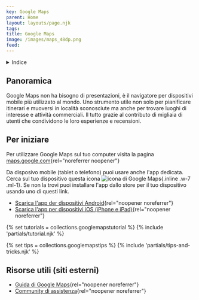 ```yaml
---
key: Google Maps
parent: Home
layout: layouts/page.njk
tags:
title: Google Maps
image: /images/maps_48dp.png
feed:
---
```

<details>
<summary>
Indice
</summary>

<nav>

- [Panoramica](#panoramica)
- [Per iniziare](#per-iniziare)
{% if collections.googlemapstutorial.length %}
- [Tutorial](#tutorial)
{% endif %}
{% if collections.googlemapstips.length %}
- [Tips and tricks](#tips-and-tricks)
{% endif %}
- [Risorse utili](<#risorse-utili-(siti-esterni)>)

</nav>
</details>

## Panoramica

Google Maps non ha bisogno di presentazioni, è il navigatore per dispositivi mobile più utilizzato al mondo. Uno strumento utile non solo per pianificare itinerari e muoversi in località sconosciute ma anche per trovare luoghi di interesse e attività commerciali. Il tutto grazie al contributo di migliaia di utenti che condividono le loro esperienze e recensioni.

## Per iniziare

Per utilizzare Google Maps sul tuo computer visita la pagina [maps.google.com](https://maps.google.com){rel="noreferrer noopener"}

Da disposivo mobile (tablet o telefono) puoi usare anche l'app dedicata. Cerca sul tuo dispositivo questa icona ![icona di Google Maps]({{image}}){.inline .w-7 .ml-1}. Se non la trovi puoi installare l'app dallo store per il tuo dispositivo usando uno di questi link.

- [Scarica l'app der dispositivi Android](https://play.google.com/store/apps/details?id=com.google.android.apps.maps&hl=it&gl=US){rel="noopener noreferrer"}
- [Scarica l'app per dispositivi iOS (iPhone e iPad)](https://apps.apple.com/it/app/google-maps-gps-e-ristoranti/id585027354){rel="noopener noreferrer"}

{% set tutorials = collections.googlemapstutorial %}
{% include 'partials/tutorial.njk' %}

{% set tips = collections.googlemapstips %}
{% include 'partials/tips-and-tricks.njk' %}

## Risorse utili (siti esterni)

- [Guida di Google Maps](https://support.google.com/maps){rel="noopener noreferrer"}
- [Community di assistenza](https://support.google.com/maps/community){rel="noopener noreferrer"}
